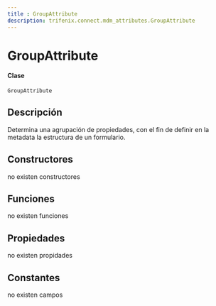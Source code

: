 ```yaml
---
title : GroupAttribute
description: trifenix.connect.mdm_attributes.GroupAttribute
---
```


# GroupAttribute

<CodeBlock slots = 'heading, code' repeat = '1' languages = 'C#' />

#### Clase
```
GroupAttribute
```

## Descripción
Determina una agrupación de propiedades, con el fin de definir en la metadata la estructura de un formulario.
## Constructores

no existen constructores


## Funciones

no existen funciones

## Propiedades

no existen propidades

## Constantes
no existen campos

